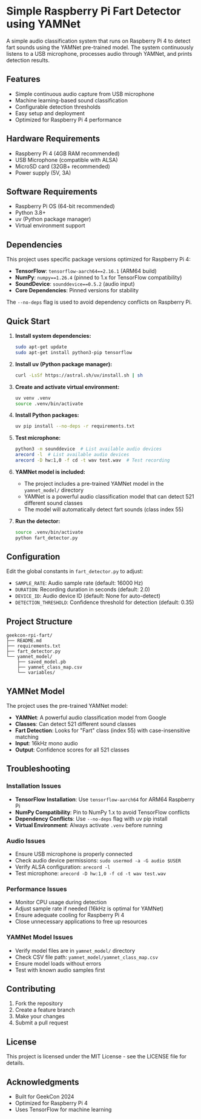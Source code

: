 # Simple Raspberry Pi Fart Detector using YAMNet

A simple audio classification system that runs on Raspberry Pi 4 to detect fart sounds using the YAMNet pre-trained model. The system continuously listens to a USB microphone, processes audio through YAMNet, and prints detection results.

## Features

- Simple continuous audio capture from USB microphone
- Machine learning-based sound classification
- Configurable detection thresholds
- Easy setup and deployment
- Optimized for Raspberry Pi 4 performance

## Hardware Requirements

- Raspberry Pi 4 (4GB RAM recommended)
- USB Microphone (compatible with ALSA)
- MicroSD card (32GB+ recommended)
- Power supply (5V, 3A)

## Software Requirements

- Raspberry Pi OS (64-bit recommended)
- Python 3.8+
- uv (Python package manager)
- Virtual environment support

## Dependencies

This project uses specific package versions optimized for Raspberry Pi 4:

- **TensorFlow**: `tensorflow-aarch64==2.16.1` (ARM64 build)
- **NumPy**: `numpy==1.26.4` (pinned to 1.x for TensorFlow compatibility)
- **SoundDevice**: `sounddevice==0.5.2` (audio input)
- **Core Dependencies**: Pinned versions for stability

The `--no-deps` flag is used to avoid dependency conflicts on Raspberry Pi.

## Quick Start

1. **Install system dependencies:**
   ```bash
   sudo apt-get update
   sudo apt-get install python3-pip tensorflow
   ```

2. **Install uv (Python package manager):**
   ```bash
   curl -LsSf https://astral.sh/uv/install.sh | sh
   ```

3. **Create and activate virtual environment:**
   ```bash
   uv venv .venv
   source .venv/bin/activate
   ```

4. **Install Python packages:**
   ```bash
   uv pip install --no-deps -r requirements.txt
   ```

5. **Test microphone:**
   ```bash
   python3 -m sounddevice  # List available audio devices
   arecord -l  # List available audio devices
   arecord -D hw:1,0 -f cd -t wav test.wav  # Test recording
   ```

6. **YAMNet model is included:**
   - The project includes a pre-trained YAMNet model in the `yamnet_model/` directory
   - YAMNet is a powerful audio classification model that can detect 521 different sound classes
   - The model will automatically detect fart sounds (class index 55)

7. **Run the detector:**
   ```bash
   source .venv/bin/activate
   python fart_detector.py
   ```

## Configuration

Edit the global constants in `fart_detector.py` to adjust:
- `SAMPLE_RATE`: Audio sample rate (default: 16000 Hz)
- `DURATION`: Recording duration in seconds (default: 2.0)
- `DEVICE_ID`: Audio device ID (default: None for auto-detect)
- `DETECTION_THRESHOLD`: Confidence threshold for detection (default: 0.35)

## Project Structure

```
geekcon-rpi-fart/
├── README.md
├── requirements.txt
├── fart_detector.py
└── yamnet_model/
    ├── saved_model.pb
    ├── yamnet_class_map.csv
    └── variables/
```

## YAMNet Model

The project uses the pre-trained YAMNet model:
- **YAMNet**: A powerful audio classification model from Google
- **Classes**: Can detect 521 different sound classes
- **Fart Detection**: Looks for "Fart" class (index 55) with case-insensitive matching
- **Input**: 16kHz mono audio
- **Output**: Confidence scores for all 521 classes

## Troubleshooting

### Installation Issues
- **TensorFlow Installation**: Use `tensorflow-aarch64` for ARM64 Raspberry Pi
- **NumPy Compatibility**: Pin to NumPy 1.x to avoid TensorFlow conflicts
- **Dependency Conflicts**: Use `--no-deps` flag with uv pip install
- **Virtual Environment**: Always activate `.venv` before running

### Audio Issues
- Ensure USB microphone is properly connected
- Check audio device permissions: `sudo usermod -a -G audio $USER`
- Verify ALSA configuration: `arecord -l`
- Test microphone: `arecord -D hw:1,0 -f cd -t wav test.wav`

### Performance Issues
- Monitor CPU usage during detection
- Adjust sample rate if needed (16kHz is optimal for YAMNet)
- Ensure adequate cooling for Raspberry Pi 4
- Close unnecessary applications to free up resources

### YAMNet Model Issues
- Verify model files are in `yamnet_model/` directory
- Check CSV file path: `yamnet_model/yamnet_class_map.csv`
- Ensure model loads without errors
- Test with known audio samples first

## Contributing

1. Fork the repository
2. Create a feature branch
3. Make your changes
4. Submit a pull request

## License

This project is licensed under the MIT License - see the LICENSE file for details.

## Acknowledgments

- Built for GeekCon 2024
- Optimized for Raspberry Pi 4
- Uses TensorFlow for machine learning